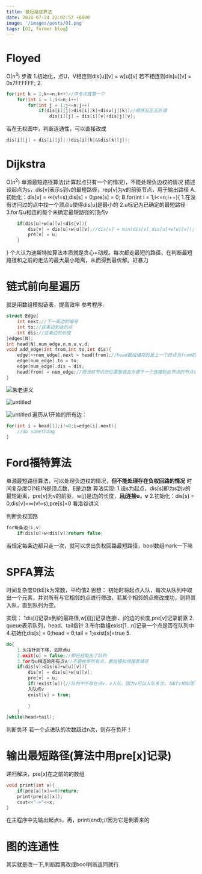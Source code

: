 ```yaml
---
title: 最短路径算法
date: 2018-07-24 22:02:57 +0800
image: '/images/posts/OI.png'
tags: [OI, former blog]
---
```


# Floyed
O($n^3$)
步骤
1.初始化，点U，V相连则dis[u][v] = w[u][v]
若不相连则dis[u][v] = 0x7FFFFFF;
2.
```cpp
for(int k = 1;k<=n;k++)//中专点放第一个
    for(int i = 1;i<=n;i++)
        for(int j = 1;j<=n;j++)
            if(dis[i][j]>dis[i][k]+disv[j][k])//顺序反正无所谓
                dis[i][j] = dis[i][v]+dis[j][v];
```
若在无权图中，判断连通性，可以直接改成
```cpp
dis[i][j] = dis[i][j]||(dis[i][k]&&dis[k][j]);
```

# Dijkstra
O($n^2$)
单源最短路径算法(计算起点只有一个的情况)，不能处理负边权的情况
描述
设起点为s，dis[v]表示s到v的最短路径，rep[v]为v的前驱节点，用于输出路径
A.初始化：dis[v] = $\infty$(v!=s);dis[s] = 0;pre[s] = 0;
B.for(int i = 1;i<=n;i++){
    1.在没有访问过的点中找一个顶点u使得dis[u]是最小的
    2.u标记为已确定的最短路径
    3.for与u相连的每个未确定最短路径的顶点v
```cpp
    if(dis[u]+w[u][v]<dis[v]){
        dis[v] = dis[u]+w[u][v];//dis[v] = min(dis[v],dis[u]+w[u][v]);
        pre[v] = u;
    }
```
}
个人认为迪斯特拉算法本质就是贪心+动规。每次都走最短的路径，在判断最短路径和之前的走法的最大最小距离，从而得到最优解。好暴力
# 链式前向星遍历
就是用数组模拟链表，提高效率
参考程序:
```cpp
struct Edge{
    int next;//下一条边的编号
    int to;//这条边到达的点
    int dis;//这条边的长度
}edges[N];
int head[N],num_edge,n,m,u,v,d;
void add_edge(int from,int to,int dis){
    edge[++num_edge].next = head[from];//head数组储存的是上一个终点为from的节点
    edge[num_edge].to = to;
    edge[num_edge].dis = dis;
    head[from] = num_edge;//把当前节点的位置放进去方便下一个连接到此节点的节点访问
}
```
![朱老讲义](https://cdn.risingentropy.top/images/posts/b5856f3ab644131fe002326.png)

![untitled](https://cdn.risingentropy.top/images/posts/b5856f3ab644131fe002326.png)

![untitled](https://cdn.risingentropy.top/images/posts/b5856f3ab644131fe002326.png)
遍历从1开始的所有边：
```cpp
for(int i = head[1];i!=0;i=edge[i].next){
    //do something
}
```
# Ford福特算法
单源最短路径算法，可以处理负边权的情况，**但不能处理存在负权回路的情况**
时间复杂度O(NE)N是顶点数，E是边数
算法实现:
1.设s为起点，dis[s]即为s到v的最短距离，pre[v]为v的前驱，w[j]是边j的长度，**且j连接u，v**
2.初始化：dis[s] = 0,dis[v]=$\infty$(v!=s),pre[s]=0
看洛谷讲义

判断负权回路
```cpp
for每条边(i,v)
    if(dis[u]+w<dis[v])return false;
```
若规定每条边都只走一次，就可以求出负权回路最短路径，bool数组mark一下嘛
    
# SPFA算法
时间复杂度O(kE)k为常数，平均值2
思想：
初始时将起点入队，每次从队列中取出一个元素，并对所有与它相邻的点进行修改，若某个相邻的点修改成功，则将其入队，直到队列为空。

实现：
1dis[i]记录s到i的最路径,w[i][j]记录连接i、j的边的长度,pre[v]记录前驱
2. queue表示队列，head、tail指针
3.布尔数组exist[1...n]记录一个点是否在队列中
4.初始化dis[s] = 0;head = 0;tail = 1;exist[s]=true
5.
```cpp
do{
    1.头指针向下移，去除点u
    2.exit[u] = false;//即已经取出了队列
    3.for与u相连的所有点v//不要枚举所有点，数组模拟领接表储存
    if(dis[v]>dis[u]+w[u][v]){
        dis[v] = dis[u]+w[u][v];
        pre[v] = u;
        if(!exist[v]){//队列中不存在点v，v入队。因为v可以入队多次，与bfs相似而不同.其实可以直接改成true不管他，反正无所谓
        入队点v
        exist[v] = true;
        
        }
    }
}while(head<tail);
```
判断负环
若一个点进队的次数超过n次，则存在负环！
# 输出最短路径(算法中用pre[x]记录)
递归解决，pre[x]在之前的的数组
```cpp
void print(int x){
    if(pre[a][x]==0)return;
    print(pre[a][x]);
    cout<<"->"<<x;
}
```

在主程序中先输出起点s，再，print(end);//因为它是倒着来的
# 图的连通性
其实就是改一下,判断距离改成bool判断连同就行













